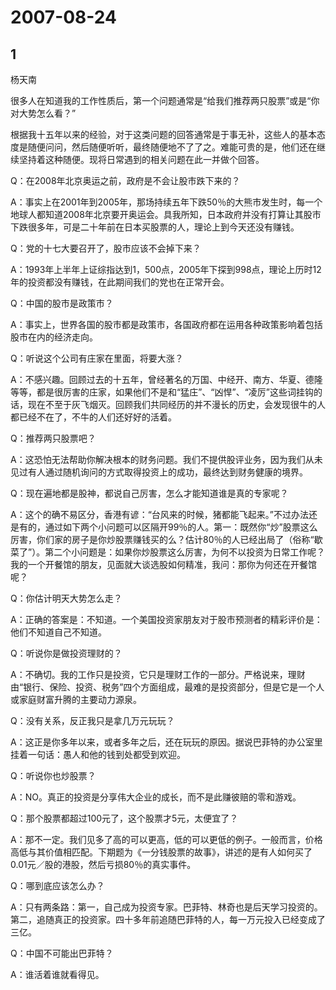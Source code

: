 # 2007-08-24

## 1

杨天南

很多人在知道我的工作性质后，第一个问题通常是“给我们推荐两只股票”或是“你对大势怎么看？” 

根据我十五年以来的经验，对于这类问题的回答通常是于事无补，这些人的基本态度是随便问问，然后随便听听，最终随便地不了了之。难能可贵的是，他们还在继续坚持着这种随便。现将日常遇到的相关问题在此一并做个回答。 

Q：在2008年北京奥运之前，政府是不会让股市跌下来的？ 

A：事实上在2001年到2005年，那场持续五年下跌50％的大熊市发生时，每一个地球人都知道2008年北京要开奥运会。具我所知，日本政府并没有打算让其股市下跌很多年，可是二十年前在日本买股票的人，理论上到今天还没有赚钱。 

Q：党的十七大要召开了，股市应该不会掉下来？ 

A：1993年上半年上证综指达到1，500点，2005年下探到998点，理论上历时12年的投资都没有赚钱，在此期间我们的党也在正常开会。 

Q：中国的股市是政策市？ 

A：事实上，世界各国的股市都是政策市，各国政府都在运用各种政策影响着包括股市在内的经济走向。 

Q：听说这个公司有庄家在里面，将要大涨？ 

A：不感兴趣。回顾过去的十五年，曾经著名的万国、中经开、南方、华夏、德隆等等，都是很厉害的庄家，如果他们不是和“猛庄”、“凶悍”、“凌厉”这些词挂钩的话，现在不至于灰飞烟灭。回顾我们共同经历的并不漫长的历史，会发现很牛的人都已经不在了，不牛的人们还好好的活着。 

Q：推荐两只股票吧？ 

A：这恐怕无法帮助你解决根本的财务问题。我们不提供股评业务，因为我们从未见过有人通过随机询问的方式取得投资上的成功，最终达到财务健康的境界。 

Q：现在遍地都是股神，都说自己厉害，怎么才能知道谁是真的专家呢？ 

A：这个的确不易区分，香港有谚：“台风来的时候，猪都能飞起来。”不过办法还是有的，通过如下两个小问题可以区隔开99％的人。第一：既然你“炒”股票这么厉害，你们家的房子是你炒股票赚钱买的么？估计80％的人已经出局了（俗称“歇菜了”）。第二个小问题是：如果你炒股票这么厉害，为何不以投资为日常工作呢？我的一个开餐馆的朋友，见面就大谈选股如何精准，我问：那你为何还在开餐馆呢？ 

Q：你估计明天大势怎么走？ 

A：正确的答案是：不知道。一个美国投资家朋友对于股市预测者的精彩评价是：他们不知道自己不知道。 

Q：听说你是做投资理财的？ 

A：不确切。我的工作只是投资，它只是理财工作的一部分。严格说来，理财由“银行、保险、投资、税务”四个方面组成，最难的是投资部分，但是它是一个人或家庭财富升腾的主要动力源泉。 

Q：没有关系，反正我只是拿几万元玩玩？ 

A：这正是你多年以来，或者多年之后，还在玩玩的原因。据说巴菲特的办公室里挂着一句话：愚人和他的钱到处都受到欢迎。 

Q：听说你也炒股票？ 

A：NO。真正的投资是分享伟大企业的成长，而不是此赚彼赔的零和游戏。 

Q：那个股票都超过100元了，这个股票才5元，太便宜了？ 

A：那不一定。我们见多了高的可以更高，低的可以更低的例子。一般而言，价格高低与其价值相匹配。下期题为《一分钱股票的故事》，讲述的是有人如何买了0.01元／股的港股，然后亏损80％的真实事件。 

Q：哪到底应该怎么办？ 

A：只有两条路：第一，自己成为投资专家。巴菲特、林奇也是后天学习投资的。第二，追随真正的投资家。四十多年前追随巴菲特的人，每一万元投入已经变成了三亿。 

Q：中国不可能出巴菲特？ 

A：谁活着谁就看得见。





